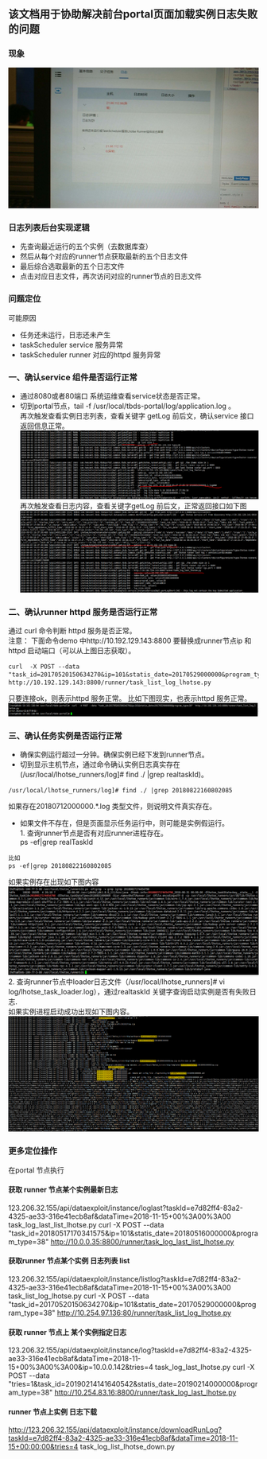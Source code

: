 ## 该文档用于协助解决前台portal页面加载实例日志失败的问题

### 现象
![](../images/loaderLogFile1.jpg)

### 日志列表后台实现逻辑
* 先查询最近运行的五个实例（去数据库查）
* 然后从每个对应的runner节点获取最新的五个日志文件
* 最后综合选取最新的五个日志文件
* 点击对应日志文件，再次访问对应的runner节点的日志文件

### 问题定位
可能原因
  * 任务还未运行，日志还未产生
  * taskScheduler service 服务异常
  * taskScheduler runner 对应的httpd 服务异常


### 一、确认service 组件是否运行正常
  * 通过8080或者80端口 系统运维查看service状态是否正常。
  * 切到portal节点，tail -f /usr/local/tbds-portal/log/application.log 。  
再次触发查看实例日志列表，查看关键字 getLog 前后文，确认service 接口返回信息正常。
![](../images/loaderLogFile2.png)
再次触发查看日志内容，查看关键字getLog 前后文，正常返回接口如下图
![](../images/loaderLogFile4.png)
  
### 二、确认runner httpd 服务是否运行正常
通过 curl 命令判断 httpd 服务是否正常。  
注意： 下面命令demo 中http://10.192.129.143:8800  要替换成runner节点ip 和httpd 启动端口（可以从上图日志获取）。
```
curl  -X POST --data "task_id=20170520150634270&ip=101&statis_date=20170529000000&program_type=38"  http://10.192.129.143:8800/runner/task_list_log_lhotse.py 
```
只要连接ok，则表示httpd 服务正常。 
比如下图现实，也表示httpd 服务正常。  
![](../images/loaderLogFile3.png)
### 三、确认任务实例是否运行正常
   * 确保实例运行超过一分钟。确保实例已经下发到runner节点。
   * 切到显示主机节点，通过命令确认实例日志真实存在(/usr/local/lhotse_runners/log]# find ./ |grep realtaskId)。
``` 
/usr/local/lhotse_runners/log]# find ./ |grep 20180822160802085
```
如果存在20180712000000.*.log 类型文件，则说明文件真实存在。   
   * 如果文件不存在，但是页面显示任务运行中，则可能是实例假运行。  
    1. 查询runner节点是否有对应runner进程存在。  
ps -ef|grep realTaskId
```
比如
ps -ef|grep 20180822160802085
```
如果实例存在出现如下图内容
![](../images/loaderLogFile5.png)
    2. 查询runner节点中loader日志文件（/usr/local/lhotse_runners]# vi log/lhotse_task_loader.log），通过realtaskId 关键字查询启动实例是否有失败日志.  
如果实例进程启动成功出现如下图内容。
![](../images/loaderLogFile6.png)

### 更多定位操作
在portal 节点执行  
#### 获取 runner 节点某个实例最新日志  
123.206.32.155/api/dataexploit/instance/loglast?taskId=e7d82ff4-83a2-4325-ae33-316e41ecb8af&dataTime=2018-11-15+00%3A00%3A00
task_log_last_list_lhotse.py
 curl  -X POST --data "task_id=20180517170341575&ip=101&statis_date=20180516000000&program_type=38" http://10.0.0.35:8800/runner/task_log_last_list_lhotse.py

 #### 获取runner 节点某个实例 日志列表 list  
123.206.32.155/api/dataexploit/instance/listlog?taskId=e7d82ff4-83a2-4325-ae33-316e41ecb8af&dataTime=2018-11-15+00%3A00%3A00
task_list_log_lhotse.py
 curl  -X POST --data "task_id=20170520150634270&ip=101&statis_date=20170529000000&program_type=38"  http://10.254.97.136:80/runner/task_list_log_lhotse.py 

#### 获取 runner 节点上 某个实例指定日志
123.206.32.155/api/dataexploit/instance/log?taskId=e7d82ff4-83a2-4325-ae33-316e41ecb8af&dataTime=2018-11-15+00%3A00%3A00&ip=10.0.0.142&tries=4
task_log_last_lhotse.py
curl  -X POST --data "tries=1&task_id=20190214141640542&statis_date=20190214000000&program_type=38"  http://10.254.83.16:8800/runner/task_log_last_lhotse.py

#### runner 节点上实例 日志下载
http://123.206.32.155/api/dataexploit/instance/downloadRunLog?taskId=e7d82ff4-83a2-4325-ae33-316e41ecb8af&dataTime=2018-11-15+00:00:00&tries=4
task_log_list_lhotse_down.py
